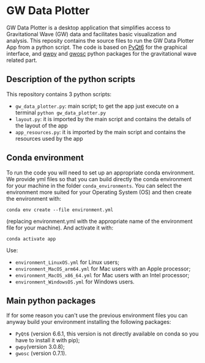 # GW Data Plotter
GW Data Plotter is a desktop application that simplifies access to Gravitational Wave (GW) data and facilitates basic 
visualization and analysis. 
This reposity contains the source files to run the GW Data Plotter App from a python script. 
The code is based on [PyQt6](https://www.riverbankcomputing.com/software/pyqt/) for the graphical interface, and
[gwpy](https://gwpy.github.io) and [gwosc](https://pypi.org/project/gwosc/) python packages for the gravitational wave 
related part.

## Description of the python scripts
This repository contains 3 python scripts:
* `gw_data_plotter.py`: main script; to get the app just execute on a terminal `python gw_data_plotter.py`
* `layout.py`: it is imported by the main script and contains the details of the layout of the app
* `app_resources.py`: it is imported by the main script and contains the resources used by the app

## Conda environment
To run the code you will need to set up an appropriate conda environment. 
We provide yml files so that you can build directly the conda environment for your machine in the folder `conda_environments`. 
You can select the environment more suited for your Operating System (OS) and then create the environment with:

`conda env create --file environment.yml`

(replacing environment.yml with the appropriate name of the environment file for your machine). And activate it with:

`conda activate app`

Use:
* `environment_LinuxOS.yml` for Linux users;
* `environment_MacOS_arm64.yml` for Mac users with an Apple processor;
* `environment_MacOS_x86_64.yml` for Mac users with an Intel processor;
* `environment_WindowsOS.yml` for Windows users.

## Main python packages
If for some reason you can't use the previous environment files you can anyway build your environment 
installing the following packages:
* `PyQt6` (version 6.6.1, this version is not directly available on conda so you have to install it with pip);
* `gwpy`(version 3.0.8);
* `gwosc` (version 0.7.1).
